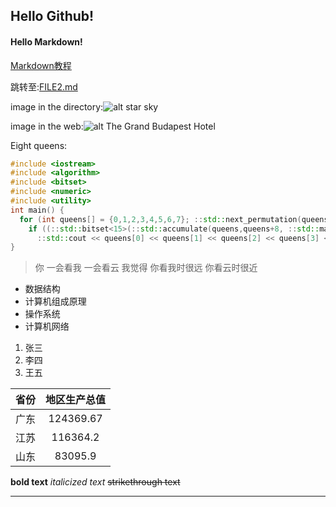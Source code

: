 ## Hello Github!
#### Hello Markdown!
[Markdown教程](https://www.runoob.com/markdown/md-tutorial.html)

跳转至:[FILE2.md](C:/Users/HP/Desktop/github/FILE2.md)

image in the directory:![alt star sky](C:/Users/HP/Desktop/github/1.jpg)

image in the web:![alt The Grand Budapest Hotel](https://pic2.zhimg.com/v2-d2a555c7e7328a0e0dd489f9a4713732_1200x500.jpg)

Eight queens:
```C++
#include <iostream>
#include <algorithm>
#include <bitset>
#include <numeric>
#include <utility>
int main() {
  for (int queens[] = {0,1,2,3,4,5,6,7}; ::std::next_permutation(queens,queens+8); )
    if ((::std::bitset<15>(::std::accumulate(queens,queens+8, ::std::make_pair(0, 0), [](::std::pair<int, int> a, int b){return ::std::make_pair((1<<(b+a.second))|a.first,a.second+1);}).first).count() == 8) && (::std::bitset<15>(::std::accumulate(queens, queens+8, ::std::make_pair(0, 0), [](::std::pair<int, int> a, int b){return ::std::make_pair((1<<(7+b-a.second))|a.first, a.second+1);}).first).count() == 8))
      ::std::cout << queens[0] << queens[1] << queens[2] << queens[3] << queens[4] << queens[5] << queens[6] << queens[7] << ::std::endl;
}
```

> 你
> 一会看我
> 一会看云
> 我觉得
> 你看我时很远
> 你看云时很近

+ 数据结构
+ 计算机组成原理
+ 操作系统
+ 计算机网络

1. 张三
2. 李四
3. 王五

|  省份   |  地区生产总值 |
| :----:  | :----------: |
|   广东  |   124369.67  |
|   江苏  |   116364.2   |
|   山东  |   83095.9    |

**bold text**
*italicized text*
~~strikethrough text~~

---